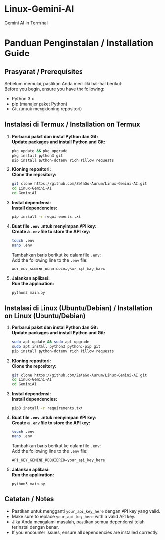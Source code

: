 # Linux-Gemini-AI
Gemini AI in Terminal

# Panduan Penginstalan / Installation Guide

## Prasyarat / Prerequisites
Sebelum memulai, pastikan Anda memiliki hal-hal berikut:  
Before you begin, ensure you have the following:
- Python 3.x
- pip (manajer paket Python)  
- Git (untuk mengkloning repositori)  

## Instalasi di Termux / Installation on Termux

1. **Perbarui paket dan instal Python dan Git:**  
   **Update packages and install Python and Git:**
   ```bash
   pkg update && pkg upgrade
   pkg install python3 git
   pip install python-dotenv rich Pillow requests
   ```

2. **Kloning repositori:**  
   **Clone the repository:**
   ```bash
   git clone https://github.com/ZetaGo-Aurum/Linux-Gemini-AI.git
   cd Linux-Gemini-AI
   cd GeminiAI
   ```

3. **Instal dependensi:**  
   **Install dependencies:**
   ```bash
   pip install -r requirements.txt
   ```

4. **Buat file `.env` untuk menyimpan API key:**  
   **Create a `.env` file to store the API key:**
   ```bash
   touch .env
   nano .env
   ```
   Tambahkan baris berikut ke dalam file `.env`:  
   Add the following line to the `.env` file:
   ```
   API_KEY_GEMINI_REQUIERED=your_api_key_here
   ```

5. **Jalankan aplikasi:**  
   **Run the application:**
   ```bash
   python3 main.py
   ```

## Instalasi di Linux (Ubuntu/Debian) / Installation on Linux (Ubuntu/Debian)

1. **Perbarui paket dan instal Python dan Git:**  
   **Update packages and install Python and Git:**
   ```bash
   sudo apt update && sudo apt upgrade
   sudo apt install python3 python3-pip git
   pip install python-dotenv rich Pillow requests
   ```

2. **Kloning repositori:**  
   **Clone the repository:**
   ```bash
   git clone https://github.com/ZetaGo-Aurum/Linux-Gemini-AI.git
   cd Linux-Gemini-AI
   cd GeminiAI
   ```

3. **Instal dependensi:**  
   **Install dependencies:**
   ```bash
   pip3 install -r requirements.txt
   ```

4. **Buat file `.env` untuk menyimpan API key:**  
   **Create a `.env` file to store the API key:**
   ```bash
   touch .env
   nano .env
   ```
   Tambahkan baris berikut ke dalam file `.env`:  
   Add the following line to the `.env` file:
   ```
   API_KEY_GEMINI_REQUIERED=your_api_key_here
   ```

5. **Jalankan aplikasi:**  
   **Run the application:**
   ```bash
   python3 main.py
   ```

## Catatan / Notes
- Pastikan untuk mengganti `your_api_key_here` dengan API key yang valid.  
- Make sure to replace `your_api_key_here` with a valid API key.
- Jika Anda mengalami masalah, pastikan semua dependensi telah terinstal dengan benar.  
- If you encounter issues, ensure all dependencies are installed correctly.
